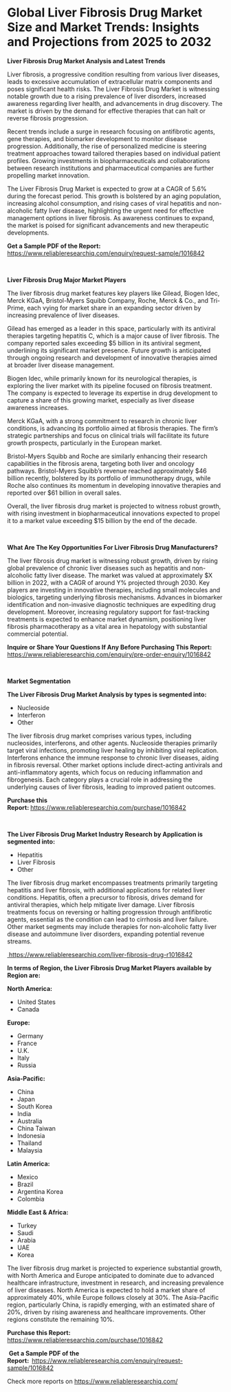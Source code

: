 <p><h1>Global Liver Fibrosis Drug Market Size and Market Trends: Insights and Projections from 2025 to 2032</h1></p><p><strong>Liver Fibrosis Drug Market Analysis and Latest Trends</strong></p>
<p><p>Liver fibrosis, a progressive condition resulting from various liver diseases, leads to excessive accumulation of extracellular matrix components and poses significant health risks. The Liver Fibrosis Drug Market is witnessing notable growth due to a rising prevalence of liver disorders, increased awareness regarding liver health, and advancements in drug discovery. The market is driven by the demand for effective therapies that can halt or reverse fibrosis progression.</p><p>Recent trends include a surge in research focusing on antifibrotic agents, gene therapies, and biomarker development to monitor disease progression. Additionally, the rise of personalized medicine is steering treatment approaches toward tailored therapies based on individual patient profiles. Growing investments in biopharmaceuticals and collaborations between research institutions and pharmaceutical companies are further propelling market innovation.</p><p>The Liver Fibrosis Drug Market is expected to grow at a CAGR of 5.6% during the forecast period. This growth is bolstered by an aging population, increasing alcohol consumption, and rising cases of viral hepatitis and non-alcoholic fatty liver disease, highlighting the urgent need for effective management options in liver fibrosis. As awareness continues to expand, the market is poised for significant advancements and new therapeutic developments.</p></p>
<p><strong>Get a Sample PDF of the Report:&nbsp;</strong> <a href="https://www.reliableresearchiq.com/enquiry/request-sample/1016842?utm_campaign=2797&utm_medium=2&utm_source=Github&utm_content=ia&utm_term=08032025&utm_id=liver-fibrosis-drug">https://www.reliableresearchiq.com/enquiry/request-sample/1016842</a></p>
<p>&nbsp;</p>
<p><strong>Liver Fibrosis Drug Major Market Players</strong></p>
<p><p>The liver fibrosis drug market features key players like Gilead, Biogen Idec, Merck KGaA, Bristol-Myers Squibb Company, Roche, Merck & Co., and Tri-Prime, each vying for market share in an expanding sector driven by increasing prevalence of liver diseases. </p><p>Gilead has emerged as a leader in this space, particularly with its antiviral therapies targeting hepatitis C, which is a major cause of liver fibrosis. The company reported sales exceeding $5 billion in its antiviral segment, underlining its significant market presence. Future growth is anticipated through ongoing research and development of innovative therapies aimed at broader liver disease management.</p><p>Biogen Idec, while primarily known for its neurological therapies, is exploring the liver market with its pipeline focused on fibrosis treatment. The company is expected to leverage its expertise in drug development to capture a share of this growing market, especially as liver disease awareness increases.</p><p>Merck KGaA, with a strong commitment to research in chronic liver conditions, is advancing its portfolio aimed at fibrosis therapies. The firm’s strategic partnerships and focus on clinical trials will facilitate its future growth prospects, particularly in the European market.</p><p>Bristol-Myers Squibb and Roche are similarly enhancing their research capabilities in the fibrosis arena, targeting both liver and oncology pathways. Bristol-Myers Squibb’s revenue reached approximately $46 billion recently, bolstered by its portfolio of immunotherapy drugs, while Roche also continues its momentum in developing innovative therapies and reported over $61 billion in overall sales.</p><p>Overall, the liver fibrosis drug market is projected to witness robust growth, with rising investment in biopharmaceutical innovations expected to propel it to a market value exceeding $15 billion by the end of the decade.</p></p>
<p>&nbsp;</p>
<p><strong>What Are The Key Opportunities For Liver Fibrosis Drug Manufacturers?</strong></p>
<p><p>The liver fibrosis drug market is witnessing robust growth, driven by rising global prevalence of chronic liver diseases such as hepatitis and non-alcoholic fatty liver disease. The market was valued at approximately $X billion in 2022, with a CAGR of around Y% projected through 2030. Key players are investing in innovative therapies, including small molecules and biologics, targeting underlying fibrosis mechanisms. Advances in biomarker identification and non-invasive diagnostic techniques are expediting drug development. Moreover, increasing regulatory support for fast-tracking treatments is expected to enhance market dynamism, positioning liver fibrosis pharmacotherapy as a vital area in hepatology with substantial commercial potential.</p></p>
<p><strong>Inquire or Share Your Questions If Any Before Purchasing This Report:</strong> <a href="https://www.reliableresearchiq.com/enquiry/pre-order-enquiry/1016842?utm_campaign=2797&utm_medium=2&utm_source=Github&utm_content=ia&utm_term=08032025&utm_id=liver-fibrosis-drug">https://www.reliableresearchiq.com/enquiry/pre-order-enquiry/1016842</a></p>
<p>&nbsp;</p>
<p><strong>Market Segmentation</strong></p>
<p><strong>The Liver Fibrosis Drug Market Analysis by types is segmented into:</strong></p>
<p><ul><li>Nucleoside</li><li>Interferon</li><li>Other</li></ul></p>
<p><p>The liver fibrosis drug market comprises various types, including nucleosides, interferons, and other agents. Nucleoside therapies primarily target viral infections, promoting liver healing by inhibiting viral replication. Interferons enhance the immune response to chronic liver diseases, aiding in fibrosis reversal. Other market options include direct-acting antivirals and anti-inflammatory agents, which focus on reducing inflammation and fibrogenesis. Each category plays a crucial role in addressing the underlying causes of liver fibrosis, leading to improved patient outcomes.</p></p>
<p><strong>Purchase this Report:&nbsp;</strong><a href="https://www.reliableresearchiq.com/purchase/1016842?utm_campaign=2797&utm_medium=2&utm_source=Github&utm_content=ia&utm_term=08032025&utm_id=liver-fibrosis-drug">https://www.reliableresearchiq.com/purchase/1016842</a></p>
<p>&nbsp;</p>
<p><strong>The Liver Fibrosis Drug Market Industry Research by Application is segmented into:</strong></p>
<p><ul><li>Hepatitis</li><li>Liver Fibrosis</li><li>Other</li></ul></p>
<p><p>The liver fibrosis drug market encompasses treatments primarily targeting hepatitis and liver fibrosis, with additional applications for related liver conditions. Hepatitis, often a precursor to fibrosis, drives demand for antiviral therapies, which help mitigate liver damage. Liver fibrosis treatments focus on reversing or halting progression through antifibrotic agents, essential as the condition can lead to cirrhosis and liver failure. Other market segments may include therapies for non-alcoholic fatty liver disease and autoimmune liver disorders, expanding potential revenue streams.</p></p>
<p><a href="https://www.reliableresearchiq.com/liver-fibrosis-drug-r1016842?utm_campaign=2797&utm_medium=2&utm_source=Github&utm_content=ia&utm_term=08032025&utm_id=liver-fibrosis-drug">&nbsp;https://www.reliableresearchiq.com/liver-fibrosis-drug-r1016842</a></p>
<p><strong>In terms of Region, the Liver Fibrosis Drug Market Players available by Region are:</strong></p>
<p>
    <p> <strong> North America: </strong>
        <ul>
            <li>United States</li>
            <li>Canada</li>
        </ul>
        </p> 
    <p> <strong> Europe: </strong>
        <ul>
            <li>Germany</li>
            <li>France</li>
            <li>U.K.</li>
            <li>Italy</li>
            <li>Russia</li>
        </ul>
        </p> 
    <p> <strong> Asia-Pacific: </strong>
        <ul>
            <li>China</li>
            <li>Japan</li>
            <li>South Korea</li>
            <li>India</li>
            <li>Australia</li>
            <li>China Taiwan</li>
            <li>Indonesia</li>
            <li>Thailand</li>
            <li>Malaysia</li>
        </ul>
        </p> 
    <p> <strong> Latin America: </strong>
        <ul>
            <li>Mexico</li>
            <li>Brazil</li>
            <li>Argentina Korea</li>
            <li>Colombia</li>
        </ul>
        </p> 
    <p> <strong> Middle East & Africa: </strong>
        <ul>
            <li>Turkey</li>
            <li>Saudi</li>
            <li>Arabia</li>
            <li>UAE</li>
            <li>Korea</li>
        </ul>
    </p>
    </p>
<p><p>The liver fibrosis drug market is projected to experience substantial growth, with North America and Europe anticipated to dominate due to advanced healthcare infrastructure, investment in research, and increasing prevalence of liver diseases. North America is expected to hold a market share of approximately 40%, while Europe follows closely at 30%. The Asia-Pacific region, particularly China, is rapidly emerging, with an estimated share of 20%, driven by rising awareness and healthcare improvements. Other regions constitute the remaining 10%.</p></p>
<p><strong>Purchase this Report: </strong><a href="https://www.reliableresearchiq.com/purchase/1016842?utm_campaign=2797&utm_medium=2&utm_source=Github&utm_content=ia&utm_term=08032025&utm_id=liver-fibrosis-drug">https://www.reliableresearchiq.com/purchase/1016842</a></p>
<p>&nbsp;<strong>Get a Sample PDF of the Report:&nbsp;&nbsp;</strong><a href="https://www.reliableresearchiq.com/enquiry/request-sample/1016842?utm_campaign=2797&utm_medium=2&utm_source=Github&utm_content=ia&utm_term=08032025&utm_id=liver-fibrosis-drug">https://www.reliableresearchiq.com/enquiry/request-sample/1016842</a></p>
<p><strong></strong></p>
<p>Check more reports on <a href="https://www.reliableresearchiq.com/?utm_campaign=2797&utm_medium=2&utm_source=Github&utm_content=ia&utm_term=08032025&utm_id=liver-fibrosis-drug">https://www.reliableresearchiq.com/</a></p>